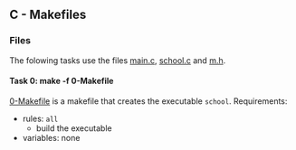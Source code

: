 ## C - Makefiles

### Files
The folowing tasks use the files [main.c](main.c), [school.c](schoo.c) and [m.h](m.h).

#### Task 0: make -f 0-Makefile
[0-Makefile](0-Makefile) is a makefile that creates the executable `school`.
Requirements:
- rules: `all`
	- build the executable
- variables: none
